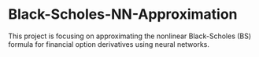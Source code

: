 # Black-Scholes-NN-Approximation
This project is focusing on approximating the nonlinear Black-Scholes (BS) formula for financial option derivatives using neural networks.  
